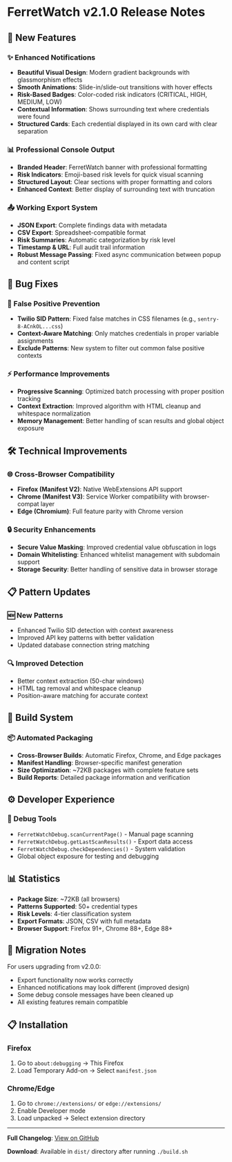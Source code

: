 # FerretWatch v2.1.0 Release Notes

## 🎉 New Features

### ✨ Enhanced Notifications
- **Beautiful Visual Design**: Modern gradient backgrounds with glassmorphism effects
- **Smooth Animations**: Slide-in/slide-out transitions with hover effects
- **Risk-Based Badges**: Color-coded risk indicators (CRITICAL, HIGH, MEDIUM, LOW)
- **Contextual Information**: Shows surrounding text where credentials were found
- **Structured Cards**: Each credential displayed in its own card with clear separation

### 📊 Professional Console Output  
- **Branded Header**: FerretWatch banner with professional formatting
- **Risk Indicators**: Emoji-based risk levels for quick visual scanning
- **Structured Layout**: Clear sections with proper formatting and colors
- **Enhanced Context**: Better display of surrounding text with truncation

### 📤 Working Export System
- **JSON Export**: Complete findings data with metadata
- **CSV Export**: Spreadsheet-compatible format
- **Risk Summaries**: Automatic categorization by risk level
- **Timestamp & URL**: Full audit trail information
- **Robust Message Passing**: Fixed async communication between popup and content script

## 🔧 Bug Fixes

### 🚫 False Positive Prevention
- **Twilio SID Pattern**: Fixed false matches in CSS filenames (e.g., `sentry-8-ACnkOL...css`)
- **Context-Aware Matching**: Only matches credentials in proper variable assignments
- **Exclude Patterns**: New system to filter out common false positive contexts

### ⚡ Performance Improvements
- **Progressive Scanning**: Optimized batch processing with proper position tracking
- **Context Extraction**: Improved algorithm with HTML cleanup and whitespace normalization
- **Memory Management**: Better handling of scan results and global object exposure

## 🛠️ Technical Improvements

### 🌐 Cross-Browser Compatibility
- **Firefox (Manifest V2)**: Native WebExtensions API support
- **Chrome (Manifest V3)**: Service Worker compatibility with browser-compat layer  
- **Edge (Chromium)**: Full feature parity with Chrome version

### 🔒 Security Enhancements
- **Secure Value Masking**: Improved credential value obfuscation in logs
- **Domain Whitelisting**: Enhanced whitelist management with subdomain support
- **Storage Security**: Better handling of sensitive data in browser storage

## 📋 Pattern Updates

### 🆕 New Patterns
- Enhanced Twilio SID detection with context awareness
- Improved API key patterns with better validation
- Updated database connection string matching

### 🔍 Improved Detection
- Better context extraction (50-char windows)
- HTML tag removal and whitespace cleanup
- Position-aware matching for accurate context

## 🚀 Build System

### 📦 Automated Packaging
- **Cross-Browser Builds**: Automatic Firefox, Chrome, and Edge packages
- **Manifest Handling**: Browser-specific manifest generation
- **Size Optimization**: ~72KB packages with complete feature sets
- **Build Reports**: Detailed package information and verification

## ⚙️ Developer Experience

### 🧪 Debug Tools
- `FerretWatchDebug.scanCurrentPage()` - Manual page scanning
- `FerretWatchDebug.getLastScanResults()` - Export data access
- `FerretWatchDebug.checkDependencies()` - System validation
- Global object exposure for testing and debugging

## 📊 Statistics

- **Package Size**: ~72KB (all browsers)
- **Patterns Supported**: 50+ credential types
- **Risk Levels**: 4-tier classification system
- **Export Formats**: JSON, CSV with full metadata
- **Browser Support**: Firefox 91+, Chrome 88+, Edge 88+

## 🔄 Migration Notes

For users upgrading from v2.0.0:
- Export functionality now works correctly
- Enhanced notifications may look different (improved design)
- Some debug console messages have been cleaned up
- All existing features remain compatible

## 📋 Installation

### Firefox
1. Go to `about:debugging` → This Firefox
2. Load Temporary Add-on → Select `manifest.json`

### Chrome/Edge  
1. Go to `chrome://extensions/` or `edge://extensions/`
2. Enable Developer mode
3. Load unpacked → Select extension directory

---

**Full Changelog**: [View on GitHub](https://github.com/cybercyberlabs/ferretwatch/compare/v2.0.0...v2.1.0)

**Download**: Available in `dist/` directory after running `./build.sh`
